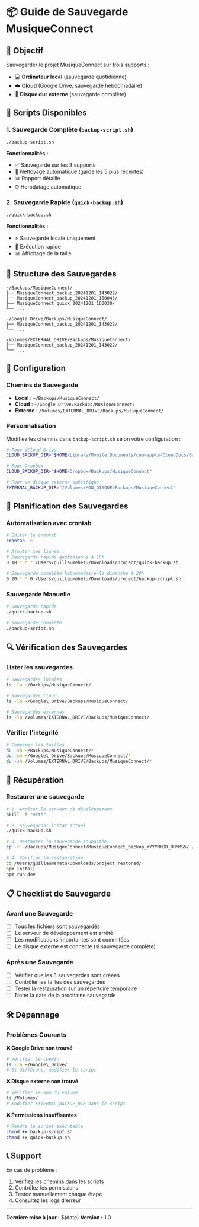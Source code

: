 # 📦 Guide de Sauvegarde MusiqueConnect

## 🎯 Objectif
Sauvegarder le projet MusiqueConnect sur trois supports :
- 💻 **Ordinateur local** (sauvegarde quotidienne)
- ☁️ **Cloud** (Google Drive, sauvegarde hebdomadaire)
- 💾 **Disque dur externe** (sauvegarde complète)

## 🚀 Scripts Disponibles

### 1. Sauvegarde Complète (`backup-script.sh`)
```bash
./backup-script.sh
```
**Fonctionnalités :**
- ✅ Sauvegarde sur les 3 supports
- 🧹 Nettoyage automatique (garde les 5 plus récentes)
- 📊 Rapport détaillé
- ⏰ Horodatage automatique

### 2. Sauvegarde Rapide (`quick-backup.sh`)
```bash
./quick-backup.sh
```
**Fonctionnalités :**
- ⚡ Sauvegarde locale uniquement
- 🚀 Exécution rapide
- 📊 Affichage de la taille

## 📁 Structure des Sauvegardes

```
~/Backups/MusiqueConnect/
├── MusiqueConnect_backup_20241201_143022/
├── MusiqueConnect_backup_20241201_150045/
├── MusiqueConnect_quick_20241201_160030/
└── ...

~/Google Drive/Backups/MusiqueConnect/
├── MusiqueConnect_backup_20241201_143022/
└── ...

/Volumes/EXTERNAL_DRIVE/Backups/MusiqueConnect/
├── MusiqueConnect_backup_20241201_143022/
└── ...
```

## 🔧 Configuration

### Chemins de Sauvegarde
- **Local** : `~/Backups/MusiqueConnect/`
- **Cloud** : `~/Google Drive/Backups/MusiqueConnect/`
- **Externe** : `/Volumes/EXTERNAL_DRIVE/Backups/MusiqueConnect/`

### Personnalisation
Modifiez les chemins dans `backup-script.sh` selon votre configuration :

```bash
# Pour iCloud Drive
CLOUD_BACKUP_DIR="$HOME/Library/Mobile Documents/com~apple~CloudDocs/Backups/MusiqueConnect"

# Pour Dropbox
CLOUD_BACKUP_DIR="$HOME/Dropbox/Backups/MusiqueConnect"

# Pour un disque externe spécifique
EXTERNAL_BACKUP_DIR="/Volumes/MON_DISQUE/Backups/MusiqueConnect"
```

## 📅 Planification des Sauvegardes

### Automatisation avec crontab
```bash
# Éditer le crontab
crontab -e

# Ajouter ces lignes :
# Sauvegarde rapide quotidienne à 18h
0 18 * * * /Users/guillaumehetu/Downloads/project/quick-backup.sh

# Sauvegarde complète hebdomadaire le dimanche à 20h
0 20 * * 0 /Users/guillaumehetu/Downloads/project/backup-script.sh
```

### Sauvegarde Manuelle
```bash
# Sauvegarde rapide
./quick-backup.sh

# Sauvegarde complète
./backup-script.sh
```

## 🔍 Vérification des Sauvegardes

### Lister les sauvegardes
```bash
# Sauvegardes locales
ls -la ~/Backups/MusiqueConnect/

# Sauvegardes cloud
ls -la ~/Google\ Drive/Backups/MusiqueConnect/

# Sauvegardes externes
ls -la /Volumes/EXTERNAL_DRIVE/Backups/MusiqueConnect/
```

### Vérifier l'intégrité
```bash
# Comparer les tailles
du -sh ~/Backups/MusiqueConnect/*
du -sh ~/Google\ Drive/Backups/MusiqueConnect/*
du -sh /Volumes/EXTERNAL_DRIVE/Backups/MusiqueConnect/*
```

## 🚨 Récupération

### Restaurer une sauvegarde
```bash
# 1. Arrêter le serveur de développement
pkill -f "vite"

# 2. Sauvegarder l'état actuel
./quick-backup.sh

# 3. Restaurer la sauvegarde souhaitée
cp -r ~/Backups/MusiqueConnect/MusiqueConnect_backup_YYYYMMDD_HHMMSS/ /Users/guillaumehetu/Downloads/project_restored/

# 4. Vérifier la restauration
cd /Users/guillaumehetu/Downloads/project_restored/
npm install
npm run dev
```

## 📋 Checklist de Sauvegarde

### Avant une Sauvegarde
- [ ] Tous les fichiers sont sauvegardés
- [ ] Le serveur de développement est arrêté
- [ ] Les modifications importantes sont commitées
- [ ] Le disque externe est connecté (si sauvegarde complète)

### Après une Sauvegarde
- [ ] Vérifier que les 3 sauvegardes sont créées
- [ ] Contrôler les tailles des sauvegardes
- [ ] Tester la restauration sur un répertoire temporaire
- [ ] Noter la date de la prochaine sauvegarde

## 🛠️ Dépannage

### Problèmes Courants

**❌ Google Drive non trouvé**
```bash
# Vérifier le chemin
ls -la ~/Google\ Drive/
# Si différent, modifier le script
```

**❌ Disque externe non trouvé**
```bash
# Vérifier le nom du volume
ls /Volumes/
# Modifier EXTERNAL_BACKUP_DIR dans le script
```

**❌ Permissions insuffisantes**
```bash
# Rendre le script exécutable
chmod +x backup-script.sh
chmod +x quick-backup.sh
```

## 📞 Support

En cas de problème :
1. Vérifiez les chemins dans les scripts
2. Contrôlez les permissions
3. Testez manuellement chaque étape
4. Consultez les logs d'erreur

---
**Dernière mise à jour :** $(date)
**Version :** 1.0 